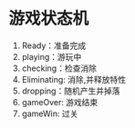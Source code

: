 # 游戏状态机
1. Ready：准备完成
2. playing：游玩中
3. checking：检查消除
4. Eliminating: 消除,并释放特性
5. dropping：随机产生并掉落
6. gameOver: 游戏结束
7. gameWin: 过关